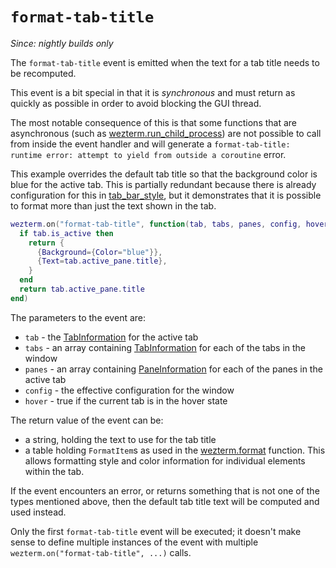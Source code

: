 # `format-tab-title`

*Since: nightly builds only*

The `format-tab-title` event is emitted when the text for a tab title
needs to be recomputed.

This event is a bit special in that it is *synchronous* and must return as
quickly as possible in order to avoid blocking the GUI thread.

The most notable consequence of this is that some functions that are
asynchronous (such as
[wezterm.run_child_process](../wezterm/run_child_process.md)) are not possible
to call from inside the event handler and will generate a `format-tab-title:
runtime error: attempt to yield from outside a coroutine` error.

This example overrides the default tab title so that the background color
is blue for the active tab.  This is partially redundant because there is
already configuration for this in [tab_bar_style](../config/tab_bar_style.md),
but it demonstrates that it is possible to format more than just the text
shown in the tab.

```lua
wezterm.on("format-tab-title", function(tab, tabs, panes, config, hover)
  if tab.is_active then
    return {
      {Background={Color="blue"}},
      {Text=tab.active_pane.title},
    }
  end
  return tab.active_pane.title
end)
```

The parameters to the event are:

* `tab` - the [TabInformation](../TabInformation.md) for the active tab
* `tabs` - an array containing [TabInformation](../TabInformation.md) for each of the tabs in the window
* `panes` - an array containing [PaneInformation](../PaneInformation.md) for each of the panes in the active tab
* `config` - the effective configuration for the window
* `hover` - true if the current tab is in the hover state

The return value of the event can be:

* a string, holding the text to use for the tab title
* a table holding `FormatItem`s as used in the [wezterm.format](../wezterm/format.md) function.  This allows formatting style and color information for individual elements within the tab.

If the event encounters an error, or returns something that is not one of the
types mentioned above, then the default tab title text will be computed and
used instead.

Only the first `format-tab-title` event will be executed; it doesn't make
sense to define multiple instances of the event with multiple
`wezterm.on("format-tab-title", ...)` calls.

